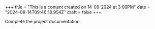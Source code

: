 +++
title = "This is a content created on 14-08-2024 at 3:00PM"
date = "2024-08-14T09:46:18.954Z"
draft = false
+++

  Complete the project documentation.
        